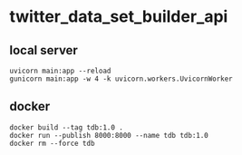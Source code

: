 # twitter_data_set_builder_api

## local server
`uvicorn main:app --reload`  
`gunicorn main:app -w 4 -k uvicorn.workers.UvicornWorker`

## docker
`docker build --tag tdb:1.0 . `  
`docker run --publish 8000:8000 --name tdb tdb:1.0`  
`docker rm --force tdb`  
